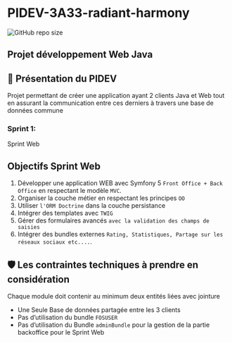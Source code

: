 # PIDEV-3A33-radiant-harmony
 ![GitHub repo size](https://img.shields.io/github/repo-size/CCRami/Insuria-for-Web)
 ## Projet développement Web Java
 ## 🧰 Présentation du PIDEV
 Projet permettant de créer une application ayant 2 clients Java et Web tout en assurant la communication entre ces derniers à travers une base de données commune
 ### Sprint 1:
 Sprint Web
 ## Objectifs Sprint Web
 1. Développer une application WEB avec Symfony 5 `Front
Office + Back Office` en respectant le modèle `MVC`.
1. Organiser la couche métier en respectant les principes `OO`
1. Utiliser `l'ORM Doctrine` dans la couche persistance
1. Intégrer des templates avec `TWIG`
1. Gérer des formulaires avancés `avec la validation des champs de saisies`
1. Intégrer des bundles externes `Rating, Statistiques, Partage sur les réseaux sociaux etc....`.
## 🛡️ Les contraintes techniques à prendre en considération
Chaque module doit contenir au minimum deux entités liées avec jointure 
- Une Seule Base de données partagée entre les 3 clients
- Pas d’utilisation du bundle `FOSUSER `
- Pas d’utilisation du Bundle `adminBundle` pour la gestion de la partie backoffice pour le Sprint Web
